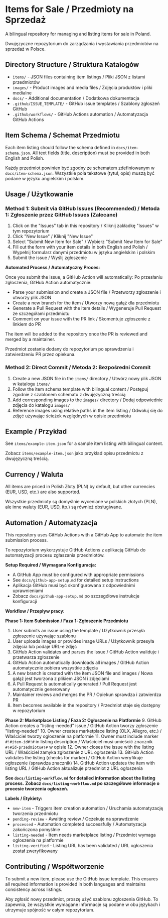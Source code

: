 # Items for Sale / Przedmioty na Sprzedaż

A bilingual repository for managing and listing items for sale in Poland.

Dwujęzyczne repozytorium do zarządzania i wystawiania przedmiotów na sprzedaż w Polsce.

## Directory Structure / Struktura Katalogów

- `items/` - JSON files containing item listings / Pliki JSON z listami przedmiotów
- `images/` - Product images and media files / Zdjęcia produktów i pliki medialne
- `docs/` - Additional documentation / Dodatkowa dokumentacja
- `.github/ISSUE_TEMPLATE/` - GitHub issue templates / Szablony zgłoszeń GitHub
- `.github/workflows/` - GitHub Actions automation / Automatyzacja GitHub Actions

## Item Schema / Schemat Przedmiotu

Each item listing should follow the schema defined in `docs/item-schema.json`. All text fields (title, description) must be provided in both English and Polish.

Każdy przedmiot powinien być zgodny ze schematem zdefiniowanym w `docs/item-schema.json`. Wszystkie pola tekstowe (tytuł, opis) muszą być podane w języku angielskim i polskim.

## Usage / Użytkowanie

### Method 1: Submit via GitHub Issues (Recommended) / Metoda 1: Zgłoszenie przez GitHub Issues (Zalecane)

1. Click on the "Issues" tab in this repository / Kliknij zakładkę "Issues" w tym repozytorium
2. Click "New Issue" / Kliknij "New Issue"
3. Select "Submit New Item for Sale" / Wybierz "Submit New Item for Sale"
4. Fill out the form with your item details in both English and Polish / Wypełnij formularz danymi przedmiotu w języku angielskim i polskim
5. Submit the issue / Wyślij zgłoszenie

**Automated Process / Automatyczny Proces:**

Once you submit the issue, a GitHub Action will automatically:
Po przesłaniu zgłoszenia, GitHub Action automatycznie:

- Parse your submission and create a JSON file / Przetworzy zgłoszenie i utworzy plik JSON
- Create a new branch for the item / Utworzy nową gałąź dla przedmiotu
- Generate a Pull Request with the item details / Wygeneruje Pull Request ze szczegółami przedmiotu
- Comment on your issue with the PR link / Skomentuje zgłoszenie z linkiem do PR

The item will be added to the repository once the PR is reviewed and merged by a maintainer.

Przedmiot zostanie dodany do repozytorium po sprawdzeniu i zatwierdzeniu PR przez opiekuna.

### Method 2: Direct Commit / Metoda 2: Bezpośredni Commit

1. Create a new JSON file in the `items/` directory / Utwórz nowy plik JSON w katalogu `items/`
2. Follow the item schema template with bilingual content / Postępuj zgodnie z szablonem schematu z dwujęzyczną treścią
3. Add corresponding images to the `images/` directory / Dodaj odpowiednie zdjęcia do katalogu `images/`
4. Reference images using relative paths in the item listing / Odwołuj się do zdjęć używając ścieżek względnych w opisie przedmiotu

## Example / Przykład

See `items/example-item.json` for a sample item listing with bilingual content.

Zobacz `items/example-item.json` jako przykład opisu przedmiotu z dwujęzyczną treścią.

## Currency / Waluta

All items are priced in Polish Złoty (PLN) by default, but other currencies (EUR, USD, etc.) are also supported.

Wszystkie przedmioty są domyślnie wyceniane w polskich złotych (PLN), ale inne waluty (EUR, USD, itp.) są również obsługiwane.

## Automation / Automatyzacja

This repository uses GitHub Actions with a GitHub App to automate the item submission process.

To repozytorium wykorzystuje GitHub Actions z aplikacją GitHub do automatyzacji procesu zgłaszania przedmiotów.

**Setup Required / Wymagana Konfiguracja:**
- A GitHub App must be configured with appropriate permissions
- See `docs/github-app-setup.md` for detailed setup instructions
- Aplikacja GitHub musi być skonfigurowana z odpowiednimi uprawnieniami
- Zobacz `docs/github-app-setup.md` po szczegółowe instrukcje konfiguracji

**Workflow / Przepływ pracy:**

**Phase 1: Item Submission / Faza 1: Zgłoszenie Przedmiotu**
1. User submits an issue using the template / Użytkownik przesyła zgłoszenie używając szablonu
2. User uploads images or provides image URLs / Użytkownik przesyła zdjęcia lub podaje URL-e zdjęć
3. GitHub Action validates and parses the issue / GitHub Action waliduje i przetwarza zgłoszenie
4. GitHub Action automatically downloads all images / GitHub Action automatycznie pobiera wszystkie zdjęcia
5. A new branch is created with the item JSON file and images / Nowa gałąź jest tworzona z plikiem JSON i zdjęciami
6. A Pull Request is automatically generated / Pull Request jest automatycznie generowany
7. Maintainer reviews and merges the PR / Opiekun sprawdza i zatwierdza PR
8. Item becomes available in the repository / Przedmiot staje się dostępny w repozytorium

**Phase 2: Marketplace Listing / Faza 2: Ogłoszenie na Platformie**
9. GitHub Action creates a "listing-needed" issue / GitHub Action tworzy zgłoszenie "listing-needed"
10. Owner creates marketplace listing (OLX, Allegro, etc.) / Właściciel tworzy ogłoszenie na platformie
11. Owner must include marker `#!#item-id#!#` in listing description / Właściciel musi umieścić znacznik `#!#id-przedmiotu#!#` w opisie
12. Owner closes the issue with the listing URL / Właściciel zamyka zgłoszenie z URL ogłoszenia
13. GitHub Action validates the listing (checks for marker) / GitHub Action weryfikuje ogłoszenie (sprawdza znacznik)
14. GitHub Action updates the item with listing URL / GitHub Action aktualizuje przedmiot z URL ogłoszenia

**See `docs/listing-workflow.md` for detailed information about the listing process.**
**Zobacz `docs/listing-workflow.md` po szczegółowe informacje o procesie tworzenia ogłoszeń.**

**Labels / Etykiety:**
- `new-item` - Triggers item creation automation / Uruchamia automatyzację tworzenia przedmiotu
- `pending-review` - Awaiting review / Oczekuje na sprawdzenie
- `processed` - Automation completed successfully / Automatyzacja zakończona pomyślnie
- `listing-needed` - Item needs marketplace listing / Przedmiot wymaga ogłoszenia na platformie
- `listing-verified` - Listing URL has been validated / URL ogłoszenia został zweryfikowany

## Contributing / Współtworzenie

To submit a new item, please use the GitHub issue template. This ensures all required information is provided in both languages and maintains consistency across listings.

Aby zgłosić nowy przedmiot, proszę użyć szablonu zgłoszenia GitHub. To zapewnia, że wszystkie wymagane informacje są podane w obu językach i utrzymuje spójność w całym repozytorium.
